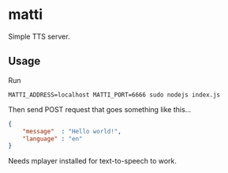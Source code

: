 # matti
Simple TTS server.

## Usage

Run

```shell
MATTI_ADDRESS=localhost MATTI_PORT=6666 sudo nodejs index.js
```

Then send POST request that goes something like this...

```json
{
    "message"  : "Hello world!",
    "language" : "en"
}
```

Needs mplayer installed for text-to-speech to work.
